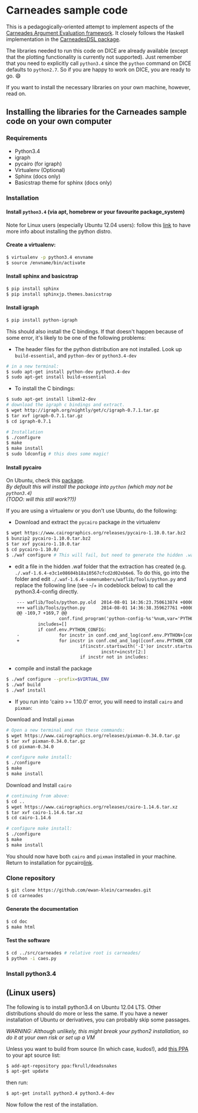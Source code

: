# Carneades sample code

This is a pedagogically-oriented attempt to implement aspects of the
[Carneades Argument Evaluation
framework](http://carneades.github.io/carneades/Carneades/). It
closely follows the Haskell implementation in the [CarneadesDSL
package](https://hackage.haskell.org/package/CarneadesDSL).

The libraries needed to run this code on DICE are already available
(except that the plotting functionality is currently not supported).
Just remember that you need to explicitly call ``python3.4`` since the
``python`` command on DICE defaults to ``python2.7``. So if you are
happy to work on DICE, you are ready to go. :smile:



If you want to install the necessary libraries on your own machine,
however, read on.

## Installing the libraries for the Carneades sample code on your own computer

### Requirements

* Python3.4
* igraph
* pycairo (for igraph)
* Virtualenv (Optional)
* Sphinx (docs only)
* Basicstrap theme for sphinx (docs only)

### Installation

#### Install `python3.4` (via apt, homebrew or your favourite package_system)

Note for Linux users (especially Ubuntu 12.04 users): follow this
[link](#install-python34) to have more info about installing the
python distro.

#### Create a virtualenv:

```bash
$ virtualenv -p python3.4 envname
$ source /envname/bin/activate
```

#### Install sphinx and basicstrap

```bash
$ pip install sphinx
$ pip install sphinxjp.themes.basicstrap
```

#### Install igraph

```bash
$ pip install python-igraph
```

This should also install the C bindings. If that doesn't happen
because of some error, it's likely to be one of the following
problems:

* The header files for the python distribution are not installed. Look
  up `build-essential`, and `python-dev` or `python3.4-dev`

```bash
# in a new terminal:
$ sudo apt-get install python-dev python3.4-dev
$ sudo apt-get install build-essential
```

* To install the C bindings:

``` bash
$ sudo apt-get install libxml2-dev
# download the igraph c bindings and extract.
$ wget http://igraph.org/nightly/get/c/igraph-0.7.1.tar.gz
$ tar xvf igraph-0.7.1.tar.gz
$ cd igraph-0.7.1

# Installation
$ ./configure
$ make
$ make install
$ sudo ldconfig # this does some magic!
```

#### Install pycairo

On Ubuntu, check this [package](http://packages.ubuntu.com/search?keywords=python-cairo).<br>
_By default this will install the package into `python` (which may not be `python3.4`)_ <br>
_(TODO: will this still work??))_

If you are using a virtualenv or you don't use Ubuntu, do the following:

* Download and extract the `pycairo` package _in_ the virtualenv

```bash
$ wget https://www.cairographics.org/releases/pycairo-1.10.0.tar.bz2
$ bunzip2 pycairo-1.10.0.tar.bz2
$ tar xvf pycairo-1.10.0.tar
$ cd pycairo-1.10.0/
$ ./waf configure # This will fail, but need to generate the hidden .waf folder first for below
```

* edit a file in the hidden .waf folder that the extraction has created (e.g. `./.waf-1.6.4-e3c1e08604b18a10567cfcd2d02eb6e6`. To do this, go into the folder and edit `./.waf-1.6.4-somenumbers/waflib/Tools/python.py` and replace the following line (see -/+ in codeblock below) to call the python3.4-config directly.
```diff
    --- waflib/Tools/python.py.old  2014-08-01 14:36:23.750613874 +0000
    +++ waflib/Tools/python.py      2014-08-01 14:36:38.359627761 +0000
    @@ -169,7 +169,7 @@
                    conf.find_program('python-config-%s'%num,var='PYTHON_CONFIG',mandatory=False)
            includes=[]
            if conf.env.PYTHON_CONFIG:
    -               for incstr in conf.cmd_and_log(conf.env.PYTHON+[conf.env.PYTHON_CONFIG,'--includes']).strip().split():
    +               for incstr in conf.cmd_and_log([conf.env.PYTHON_CONFIG,'--includes']).strip().split():
                            if(incstr.startswith('-I')or incstr.startswith('/I')):
                                    incstr=incstr[2:]
                            if incstr not in includes:
```

* compile and install the package

```bash
$ ./waf configure --prefix=$VIRTUAL_ENV
$ ./waf build
$ ./waf install
```
* If you run into 'cairo >= 1.10.0' error, you will need to install `cairo` and `pixman`:


Download and Install `pixman`
```bash
# Open a new terminal and run these commands:
$ wget https://www.cairographics.org/releases/pixman-0.34.0.tar.gz
$ tar xvf pixman-0.34.0.tar.gz
$ cd pixman-0.34.0

# configure make install:
$ ./configure
$ make
$ make install
```

Download and Install `cairo`
```bash
# continuing from above:
$ cd ..
$ wget https://www.cairographics.org/releases/cairo-1.14.6.tar.xz
$ tar xvf cairo-1.14.6.tar.xz
$ cd cairo-1.14.6

# configure make install:
$ ./configure
$ make
$ make install
```

You should now have both `cairo` and `pixman` installed in your machine. Return to installation for pycairo[link](#install-pycairo).


### Clone repository

```bash
$ git clone https://github.com/ewan-klein/carneades.git
$ cd carneades
```

#### Generate the documentation

```bash
$ cd doc
$ make html
```

#### Test the software

```bash
$ cd ../src/carneades # relative root is carneades/
$ python -i caes.py
```

### Install python3.4

(Linux users)
-------------

The following is to install python3.4 on Ubuntu 12.04 LTS. Other
distributions should do more or less the same. If you have a newer
installation of Ubuntu or derivatives, you can probably skip some
passages.

*WARNING: Although unlikely, this might break your python2 installation,
so do it at your own risk or set up a VM*

Unless you want to build from source (In which case, kudos!), add
[this PPA](https://launchpad.net/~fkrull/+archive/ubuntu/deadsnakes)
to your apt source list:

```bash
$ add-apt-repository ppa:fkrull/deadsnakes
$ apt-get update
```

then run:

```bash
$ apt-get install python3.4 python3.4-dev
```

Now follow the rest of the installation.
